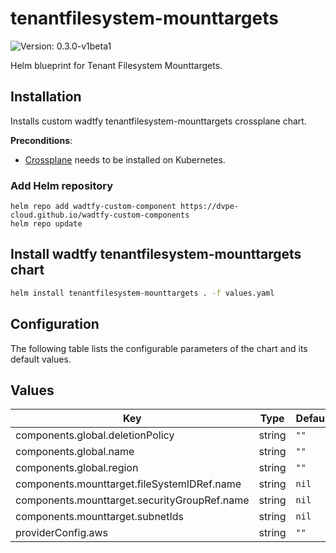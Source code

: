 # tenantfilesystem-mounttargets

![Version: 0.3.0-v1beta1](https://img.shields.io/badge/Version-0.3.0--v1beta1-informational?style=flat-square)

Helm blueprint for Tenant Filesystem Mounttargets.

## Installation
Installs custom wadtfy tenantfilesystem-mounttargets crossplane chart.

**Preconditions**:
* [Crossplane](https://crossplane.io) needs to be installed on Kubernetes.

### Add Helm repository

```shell
helm repo add wadtfy-custom-component https://dvpe-cloud.github.io/wadtfy-custom-components
helm repo update
```

## Install wadtfy tenantfilesystem-mounttargets chart

```sh
helm install tenantfilesystem-mounttargets . -f values.yaml
```

## Configuration

The following table lists the configurable parameters of the chart and its default values.

## Values

| Key | Type | Default | Description |
|-----|------|---------|-------------|
| components.global.deletionPolicy | string | `""` |  |
| components.global.name | string | `""` |  |
| components.global.region | string | `""` |  |
| components.mounttarget.fileSystemIDRef.name | string | `nil` |  |
| components.mounttarget.securityGroupRef.name | string | `nil` |  |
| components.mounttarget.subnetIds | string | `nil` |  |
| providerConfig.aws | string | `""` |  |

